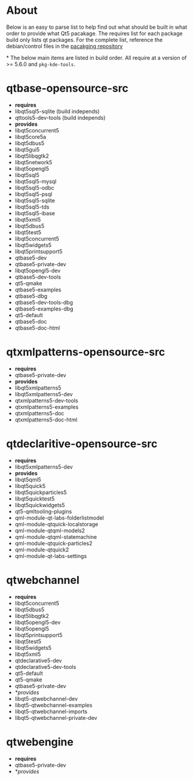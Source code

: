 # About

Below is an easy to parse list to help find out what should be built in what order to provide what Qt5 pacakage. The requires list for each package build only lists qt packages. For the complete list, reference the debian/control files in the [pacakging repository](https://github.com/ProfessorKaos64/LibreGeek-Packaging/)

\* The below main items are listed in build order. All require at a version of >= 5.6.0 and `pkg-kde-tools`.

# qtbase-opensource-src
 - **requires**
  - libqt5sql5-sqlite (build independs)
  - qttools5-dev-tools (build independs)
 - **provides**
  - libqt5concurrent5
  - libqt5core5a
  - libqt5dbus5
  - libqt5gui5
  - libqt5libqgtk2
  - libqt5network5
  - libqt5opengl5
  - libqt5sql5
  - libqt5sql5-mysql
  - libqt5sql5-odbc
  - libqt5sql5-psql
  - libqt5sql5-sqlite
  - libqt5sql5-tds
  - libqt5sql5-ibase
  - libqt5xml5
  - libqt5dbus5
  - libqt5test5
  - libqt5concurrent5
  - libqt5widgets5
  - libqt5printsupport5
  - qtbase5-dev
  - qtbase5-private-dev
  - libqt5opengl5-dev
  - qtbase5-dev-tools
  - qt5-qmake
  - qtbase5-examples
  - qtbase5-dbg
  - qtbase5-dev-tools-dbg
  - qtbase5-examples-dbg
  - qt5-default
  - qtbase5-doc
  - qtbase5-doc-html

# qtxmlpatterns-opensource-src
 - **requires**
  - qtbase5-private-dev
 - **provides**
  - libqt5xmlpatterns5
  - libqt5xmlpatterns5-dev
  - qtxmlpatterns5-dev-tools
  - qtxmlpatterns5-examples
  - qtxmlpatterns5-doc
  - qtxmlpatterns5-doc-html

# qtdeclaritive-opensource-src
 - **requires**
  - libqt5xmlpatterns5-dev
 - **provides**
  - libqt5qml5
  - libqt5quick5
  - libqt5quickparticles5
  - libqt5quicktest5
  - libqt5quickwidgets5
  - qt5-qmltooling-plugins
  - qml-module-qt-labs-folderlistmodel
  - qml-module-qtquick-localstorage
  - qml-module-qtqml-models2
  - qml-module-qtqml-statemachine
  - qml-module-qtquick-particles2
  - qml-module-qtquick2
  - qml-module-qt-labs-settings

# qtwebchannel
 - **requires**
  - libqt5concurrent5 
  - libqt5dbus5 
  - libqt5libqgtk2
  - libqt5opengl5-dev
  - libqt5opengl5
  - libqt5printsupport5
  - libqt5test5
  - libqt5widgets5
  - libqt5xml5
  - qtdeclarative5-dev
  - qtdeclarative5-dev-tools
  - qt5-default
  - qt5-qmake
  - qtbase5-private-dev
 - **provides*
  - libqt5-qtwebchannel-dev
  - libqt5-qtwebchannel-examples
  - libqt5-qtwebchannel-imports
  - libqt5-qtwebchannel-private-dev

# qtwebengine
 - **requires**
  - qtbase5-private-dev
 - **provides*
